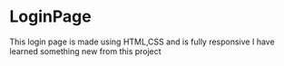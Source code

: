 # LoginPage
This login page is made using HTML,CSS and is fully responsive
I have learned something new from this project 
